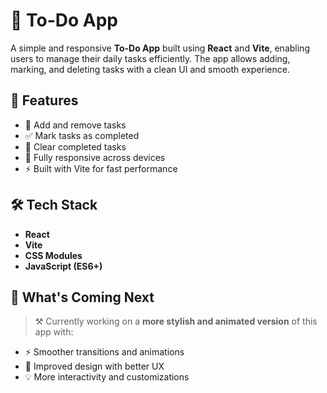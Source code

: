# 📝 To-Do App

A simple and responsive **To-Do App** built using **React** and **Vite**, enabling users to manage their daily tasks efficiently. The app allows adding, marking, and deleting tasks with a clean UI and smooth experience.

## 🚀 Features

- 📌 Add and remove tasks
- ✅ Mark tasks as completed
- 🧹 Clear completed tasks
- 📱 Fully responsive across devices
- ⚡ Built with Vite for fast performance

## 🛠️ Tech Stack

- **React**
- **Vite**
- **CSS Modules**
- **JavaScript (ES6+)**

## 🎯 What's Coming Next

> ⚒️ Currently working on a **more stylish and animated version** of this app with:
- ⚡ Smoother transitions and animations
- 🎨 Improved design with better UX
- 💡 More interactivity and customizations

